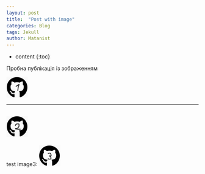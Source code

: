 ```yaml
---
layout: post
title:  "Post with image"
categories: Blog
tags: Jekull
author: Matanist
---
```


* content
{:toc}

Пробна публікація із зображенням

![First image](/assets/image1.png)
***
![Secont image](/assets/image2.png)
---
test image3:
![Third image](/assets/image3.png)